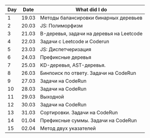 | Day   | Date                                                                                  | What did I do |
| --- | ----- | ------------------------------------------------------------------------------------- |
| 1      | 19.03      | Методы балансировки бинарных деревьев|
| 2      |    20.03   |              JS: Полиморфизм            |
|    3   |21.03       |          B-деревья, задачи на деревья на Leetcode                             |
|    4   |22.03       |          Задачи с Leetcode и Сoderun                             |
|    5   |23.03       |          JS: Диспетчеризация                             |
|    6   |24.03       |          Префиксные деревья                             |
|    7   |25.03       |          KD-деревья, AST-деревья.                            |
|    8   |26.03       |          Бинпоиск по ответу. Задачи на CodeRun                            |
|    9   |27.03       |          Задачи на CodeRun                            |
|    10   |28.03       |          Задачи на CodeRun                            |
|    11   |29.03       |          Выходной                            |
|    12   |30.03       |          Задачи на CodeRun                            |
|    13   |31.03       |          Сортировки. Задачи на CodeRun                            |
|    14   |01.04       |          Префиксные суммы. Задачи на CodeRun                            |
|    15   |02.04       |          Метод двух указателей                           |
